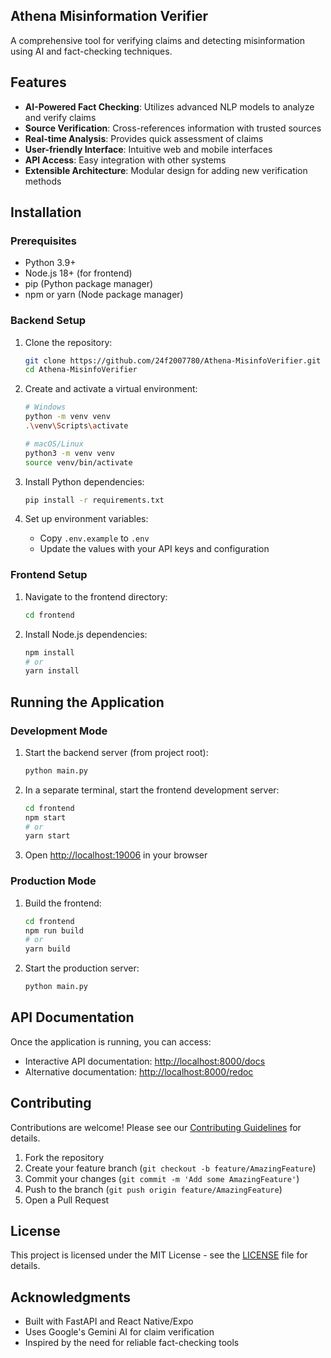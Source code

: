 ## Athena Misinformation Verifier

A comprehensive tool for verifying claims and detecting misinformation using AI and fact-checking techniques.

## Features

- **AI-Powered Fact Checking**: Utilizes advanced NLP models to analyze and verify claims
- **Source Verification**: Cross-references information with trusted sources
- **Real-time Analysis**: Provides quick assessment of claims
- **User-friendly Interface**: Intuitive web and mobile interfaces
- **API Access**: Easy integration with other systems
- **Extensible Architecture**: Modular design for adding new verification methods

## Installation

### Prerequisites
- Python 3.9+
- Node.js 18+ (for frontend)
- pip (Python package manager)
- npm or yarn (Node package manager)

### Backend Setup

1. Clone the repository:
   ```bash
   git clone https://github.com/24f2007780/Athena-MisinfoVerifier.git
   cd Athena-MisinfoVerifier
   ```

2. Create and activate a virtual environment:
   ```bash
   # Windows
   python -m venv venv
   .\venv\Scripts\activate
   
   # macOS/Linux
   python3 -m venv venv
   source venv/bin/activate
   ```

3. Install Python dependencies:
   ```bash
   pip install -r requirements.txt
   ```

4. Set up environment variables:
   - Copy `.env.example` to `.env`
   - Update the values with your API keys and configuration

### Frontend Setup

1. Navigate to the frontend directory:
   ```bash
   cd frontend
   ```

2. Install Node.js dependencies:
   ```bash
   npm install
   # or
   yarn install
   ```

## Running the Application

### Development Mode

1. Start the backend server (from project root):
   ```bash
   python main.py
   ```

2. In a separate terminal, start the frontend development server:
   ```bash
   cd frontend
   npm start
   # or
   yarn start
   ```

3. Open [http://localhost:19006](http://localhost:19006) in your browser

### Production Mode

1. Build the frontend:
   ```bash
   cd frontend
   npm run build
   # or
   yarn build
   ```

2. Start the production server:
   ```bash
   python main.py
   ```

## API Documentation

Once the application is running, you can access:
- Interactive API documentation: [http://localhost:8000/docs](http://localhost:8000/docs)
- Alternative documentation: [http://localhost:8000/redoc](http://localhost:8000/redoc)

## Contributing

Contributions are welcome! Please see our [Contributing Guidelines](CONTRIBUTING.md) for details.

1. Fork the repository
2. Create your feature branch (`git checkout -b feature/AmazingFeature`)
3. Commit your changes (`git commit -m 'Add some AmazingFeature'`)
4. Push to the branch (`git push origin feature/AmazingFeature`)
5. Open a Pull Request

## License

This project is licensed under the MIT License - see the [LICENSE](LICENSE) file for details.

## Acknowledgments

- Built with FastAPI and React Native/Expo
- Uses Google's Gemini AI for claim verification
- Inspired by the need for reliable fact-checking tools

